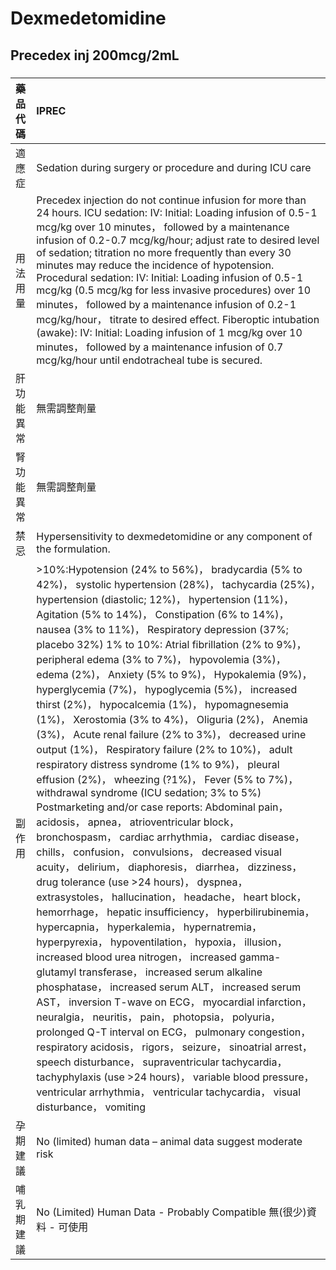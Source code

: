 # Dexmedetomidine

## Precedex inj 200mcg/2mL

##### 

| 藥品代碼   | IPREC                                                                                                                                                                                                                                                                                                                                                                                                                                                                                                                                                                                                                                                                                                                                                                                                                                                                                                                                                                                                                                                                                                                                                                                                                                                                                                                                                                                                                                                                                                                                                                                                                                                                                                                                                                                                                                                                                                                                                                                     |
|:-----------|:------------------------------------------------------------------------------------------------------------------------------------------------------------------------------------------------------------------------------------------------------------------------------------------------------------------------------------------------------------------------------------------------------------------------------------------------------------------------------------------------------------------------------------------------------------------------------------------------------------------------------------------------------------------------------------------------------------------------------------------------------------------------------------------------------------------------------------------------------------------------------------------------------------------------------------------------------------------------------------------------------------------------------------------------------------------------------------------------------------------------------------------------------------------------------------------------------------------------------------------------------------------------------------------------------------------------------------------------------------------------------------------------------------------------------------------------------------------------------------------------------------------------------------------------------------------------------------------------------------------------------------------------------------------------------------------------------------------------------------------------------------------------------------------------------------------------------------------------------------------------------------------------------------------------------------------------------------------------------------------|
| 適應症     | Sedation during surgery or procedure and during ICU care                                                                                                                                                                                                                                                                                                                                                                                                                                                                                                                                                                                                                                                                                                                                                                                                                                                                                                                                                                                                                                                                                                                                                                                                                                                                                                                                                                                                                                                                                                                                                                                                                                                                                                                                                                                                                                                                                                                                  |
| 用法用量   | Precedex injection do not continue infusion for more than 24 hours. ICU sedation: IV: Initial: Loading infusion of 0.5-1 mcg/kg over 10 minutes， followed by a maintenance infusion of 0.2-0.7 mcg/kg/hour; adjust rate to desired level of sedation; titration no more frequently than every 30 minutes may reduce the incidence of hypotension. Procedural sedation: IV: Initial: Loading infusion of 0.5-1 mcg/kg (0.5 mcg/kg for less invasive procedures) over 10 minutes， followed by a maintenance infusion of 0.2-1 mcg/kg/hour， titrate to desired effect. Fiberoptic intubation (awake): IV: Initial: Loading infusion of 1 mcg/kg over 10 minutes， followed by a maintenance infusion of 0.7 mcg/kg/hour until endotracheal tube is secured.                                                                                                                                                                                                                                                                                                                                                                                                                                                                                                                                                                                                                                                                                                                                                                                                                                                                                                                                                                                                                                                                                                                                                                                                                               |
| 肝功能異常 | 無需調整劑量                                                                                                                                                                                                                                                                                                                                                                                                                                                                                                                                                                                                                                                                                                                                                                                                                                                                                                                                                                                                                                                                                                                                                                                                                                                                                                                                                                                                                                                                                                                                                                                                                                                                                                                                                                                                                                                                                                                                                                              |
| 腎功能異常 | 無需調整劑量                                                                                                                                                                                                                                                                                                                                                                                                                                                                                                                                                                                                                                                                                                                                                                                                                                                                                                                                                                                                                                                                                                                                                                                                                                                                                                                                                                                                                                                                                                                                                                                                                                                                                                                                                                                                                                                                                                                                                                              |
| 禁忌       | Hypersensitivity to dexmedetomidine or any component of the formulation.                                                                                                                                                                                                                                                                                                                                                                                                                                                                                                                                                                                                                                                                                                                                                                                                                                                                                                                                                                                                                                                                                                                                                                                                                                                                                                                                                                                                                                                                                                                                                                                                                                                                                                                                                                                                                                                                                                                  |
| 副作用     | >10%:Hypotension (24% to 56%)， bradycardia (5% to 42%)， systolic hypertension (28%)， tachycardia (25%)， hypertension (diastolic; 12%)， hypertension (11%)， Agitation (5% to 14%)， Constipation (6% to 14%)， nausea (3% to 11%)， Respiratory depression (37%; placebo 32%) 1% to 10%: Atrial fibrillation (2% to 9%)， peripheral edema (3% to 7%)， hypovolemia (3%)， edema (2%)， Anxiety (5% to 9%)， Hypokalemia (9%)， hyperglycemia (7%)， hypoglycemia (5%)， increased thirst (2%)， hypocalcemia (1%)， hypomagnesemia (1%)， Xerostomia (3% to 4%)， Oliguria (2%)， Anemia (3%)， Acute renal failure (2% to 3%)， decreased urine output (1%)， Respiratory failure (2% to 10%)， adult respiratory distress syndrome (1% to 9%)， pleural effusion (2%)， wheezing (?1%)， Fever (5% to 7%)， withdrawal syndrome (ICU sedation; 3% to 5%) Postmarketing and/or case reports: Abdominal pain， acidosis， apnea， atrioventricular block， bronchospasm， cardiac arrhythmia， cardiac disease， chills， confusion， convulsions， decreased visual acuity， delirium， diaphoresis， diarrhea， dizziness， drug tolerance (use >24 hours)， dyspnea， extrasystoles， hallucination， headache， heart block， hemorrhage， hepatic insufficiency， hyperbilirubinemia， hypercapnia， hyperkalemia， hypernatremia， hyperpyrexia， hypoventilation， hypoxia， illusion， increased blood urea nitrogen， increased gamma-glutamyl transferase， increased serum alkaline phosphatase， increased serum ALT， increased serum AST， inversion T-wave on ECG， myocardial infarction， neuralgia， neuritis， pain， photopsia， polyuria， prolonged Q-T interval on ECG， pulmonary congestion， respiratory acidosis， rigors， seizure， sinoatrial arrest， speech disturbance， supraventricular tachycardia， tachyphylaxis (use >24 hours)， variable blood pressure， ventricular arrhythmia， ventricular tachycardia， visual disturbance， vomiting |
| 孕期建議   | No (limited) human data – animal data suggest moderate risk                                                                                                                                                                                                                                                                                                                                                                                                                                                                                                                                                                                                                                                                                                                                                                                                                                                                                                                                                                                                                                                                                                                                                                                                                                                                                                                                                                                                                                                                                                                                                                                                                                                                                                                                                                                                                                                                                                                               |
| 哺乳期建議 | No (Limited) Human Data - Probably Compatible 無(很少)資料 - 可使用                                                                                                                                                                                                                                                                                                                                                                                                                                                                                                                                                                                                                                                                                                                                                                                                                                                                                                                                                                                                                                                                                                                                                                                                                                                                                                                                                                                                                                                                                                                                                                                                                                                                                                                                                                                                                                                                                                                       |

